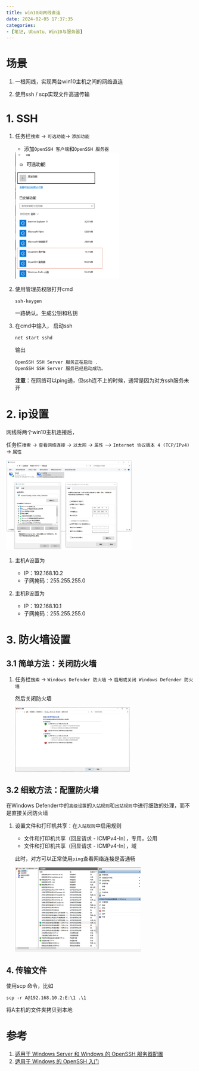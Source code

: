 ```yaml
---
title: win10间网线直连
date: 2024-02-05 17:37:35
categories: 
- [笔记, Ubuntu、Win10与服务器]
---
```


# 场景

1. 一根网线，实现两台win10主机之间的网络直连

2. 使用ssh / scp实现文件高速传输

<!--more-->

# 1. SSH

1. 任务栏`搜索` -> `可选功能`-> `添加功能`

   - 添加`OpenSSH 客户端`和`OpenSSH 服务器`

   <img src="images/win10间网线直连/image-20240206111934207.png" alt="image-20240206111934207" style="zoom:33%;" />

2. 使用管理员权限打开cmd

   ```
   ssh-keygen
   ```

   一路确认。生成公钥和私钥

   

3. 在cmd中输入， 启动ssh

   ```
   net start sshd
   ```

   输出

   ```
   OpenSSH SSH Server 服务正在启动 .
   OpenSSH SSH Server 服务已经启动成功。
   ```

   **注意**：在网络可以ping通，但ssh连不上的时候，通常是因为对方ssh服务未开



# 2. ip设置

网线将两个win10主机连接后，

任务栏`搜索` -> `查看网络连接` -> `以太网` -> `属性` --> `Internet 协议版本 4 (TCP/IPv4) ` -> `属性`

<img src="images/win10间网线直连/image-20240206112844315.png" alt="image-20240206112844315" style="zoom: 33%;" />

1. 主机A设置为

   - IP：192.168.10.2
   - 子网掩码：255.255.255.0

   

2. 主机B设置为
   - IP：192.168.10.1
   - 子网掩码：255.255.255.0



# 3. 防火墙设置

## 3.1 简单方法：关闭防火墙

1. 任务栏`搜索` -> `Windows Defender 防火墙` -> `启用或关闭 Windows Defender 防火墙`

   然后关闭防火墙

   <img src="images/win10间网线直连/image-20240206142727051.png" alt="image-20240206142727051" style="zoom:30%;" />

## 3.2 细致方法：配置防火墙

在Windows Defender中的`高级设置`的`入站规则`和`出站规则`中进行细致的处理，而不是直接关闭防火墙

1. 设置文件和打印机共享：在`入站规则`中启用规则

   - 文件和打印机共享（回显请求 - ICMPv4-In），专用，公用
   - 文件和打印机共享（回显请求 - ICMPv4-In），域

   此时，对方可以正常使用`ping`查看网络连接是否通畅

   <img src="images/win10间网线直连/image-20240206144914510.png" alt="image-20240206144914510" style="zoom:33%;" />

## 4. 传输文件

使用scp 命令，比如

```
scp -r A@192.168.10.2:E:\1 .\1
```

将A主机的文件夹拷贝到本地



# 参考

1. [适用于 Windows Server 和 Windows 的 OpenSSH 服务器配置](https://learn.microsoft.com/zh-cn/windows-server/administration/openssh/openssh_server_configuration)
2. [适用于 Windows 的 OpenSSH 入门](https://learn.microsoft.com/zh-cn/windows-server/administration/openssh/openssh_install_firstuse?tabs=gui)